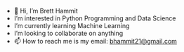 - 👋 Hi, I’m Brett Hammit
-  I’m interested in Python Programming and Data Science
-  I’m currently learning Machine Learning 
-  I’m looking to collaborate on anything
- 📫 How to reach me is my email: bhammit21@gmail.com

<!---
BHam21/BHam21 is a ✨ special ✨ repository because its `README.md` (this file) appears on your GitHub profile.
You can click the Preview link to take a look at your changes.
--->
